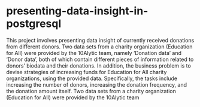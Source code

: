 # presenting-data-insight-in-postgresql
This project involves presenting data insight of currently received donations from different donors. Two
data sets from a charity organization (Education for All) were provided by the 10Alytic team, namely
‘Donation data’ and ‘Donor data’, both of which contain different pieces of information related to donors’ biodata and their donations.
In addition, the business problem is to devise strategies of increasing funds for Education for All charity
organizations, using the provided data. Specifically, the tasks include increasing the number of donors,
increasing the donation frequency, and the donation amount itself.
 Two data sets from a charity organization (Education for All) were provided by the 10Alytic team
